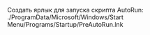 Создать ярлык для запуска скрипта AutoRun:
./ProgramData/Microsoft/Windows/Start Menu/Programs/Startup/PreAutoRun.lnk
